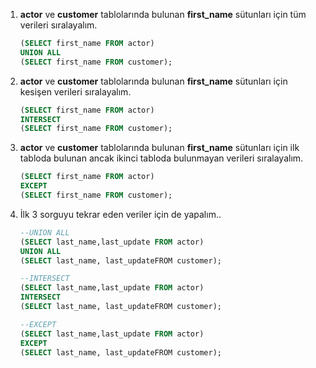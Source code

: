 1. **actor** ve **customer** tablolarında bulunan **first_name** sütunları için tüm verileri sıralayalım.

   ```sql
   (SELECT first_name FROM actor)
   UNION ALL
   (SELECT first_name FROM customer);
   ```

   

2. **actor** ve **customer** tablolarında bulunan **first_name** sütunları için kesişen verileri sıralayalım.

   ```sql
   (SELECT first_name FROM actor)
   INTERSECT
   (SELECT first_name FROM customer);
   ```

   

3. **actor** ve **customer** tablolarında bulunan **first_name** sütunları için ilk tabloda bulunan ancak ikinci tabloda bulunmayan verileri sıralayalım.

   ```sql
   (SELECT first_name FROM actor)
   EXCEPT
   (SELECT first_name FROM customer);
   ```

   

4. İlk 3 sorguyu tekrar eden veriler için de yapalım..

   ```sql
   --UNION ALL
   (SELECT last_name,last_update FROM actor)
   UNION ALL
   (SELECT last_name, last_updateFROM customer);
   
   --INTERSECT
   (SELECT last_name,last_update FROM actor)
   INTERSECT
   (SELECT last_name, last_updateFROM customer);
   
   --EXCEPT
   (SELECT last_name,last_update FROM actor)
   EXCEPT
   (SELECT last_name, last_updateFROM customer);
   ```

   